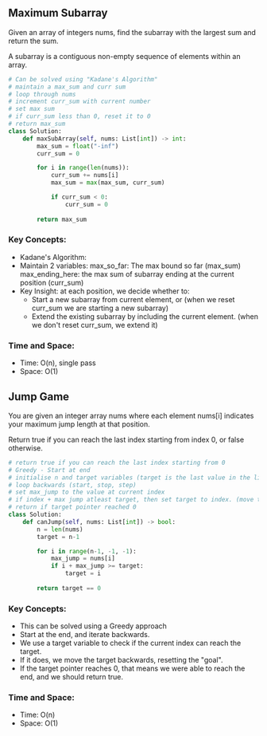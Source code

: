 ## Maximum Subarray
Given an array of integers nums, find the subarray with the largest sum and return the sum.

A subarray is a contiguous non-empty sequence of elements within an array.

```python
# Can be solved using "Kadane's Algorithm"
# maintain a max_sum and curr sum
# loop through nums
# increment curr_sum with current number
# set max sum
# if curr_sum less than 0, reset it to 0
# return max_sum
class Solution:
    def maxSubArray(self, nums: List[int]) -> int:
        max_sum = float("-inf")
        curr_sum = 0

        for i in range(len(nums)):
            curr_sum += nums[i]
            max_sum = max(max_sum, curr_sum)

            if curr_sum < 0:
                curr_sum = 0
        
        return max_sum
```

### Key Concepts:
- Kadane's Algorithm: 
- Maintain 2 variables: 
max_so_far: The max bound so far (max_sum)
max_ending_here: the max sum of subarray ending at the current position (curr_sum)
- Key Insight: at each position, we decide whether to:
    - Start a new subarray from current element, or (when we reset curr_sum we are starting a new subarray)
    - Extend the existing subarray by including the current element. (when we don't reset curr_sum, we extend it)

### Time and Space:
- Time: O(n), single pass
- Space: O(1)

## Jump Game
You are given an integer array nums where each element nums[i] indicates your maximum jump length at that position.

Return true if you can reach the last index starting from index 0, or false otherwise.

```python
# return true if you can reach the last index starting from 0
# Greedy - Start at end
# initialise n and target variables (target is the last value in the list)
# loop backwards (start, stop, step)
# set max_jump to the value at current index
# if index + max jump atleast target, then set target to index. (move target pointer to current index)
# return if target pointer reached 0
class Solution:
    def canJump(self, nums: List[int]) -> bool:
        n = len(nums)
        target = n-1

        for i in range(n-1, -1, -1):
            max_jump = nums[i]
            if i + max_jump >= target: 
                target = i
        
        return target == 0
```

### Key Concepts:
- This can be solved using a Greedy approach
- Start at the end, and iterate backwards. 
- We use a target variable to check if the current index can reach the target. 
- If it does, we move the target backwards, resetting the "goal". 
- If the target pointer reaches 0, that means we were able to reach the end, and we should return true. 

### Time and Space:
- Time: O(n)
- Space: O(1)